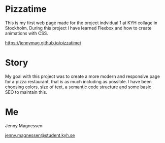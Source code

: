 # Pizzatime
This is my first web page made for the project indvidual 1 at KYH collage in Stockholm. 
During this project I have learned Flexbox and how to create animations with CSS.

https://jennymag.github.io/pizzatime/

# Story
My goal with this project was to create a more modern and responsive page for a pizza restaurant, that is as much including as possible. I have been choosing colors, size of text, a semantic code structure and some basic SEO to maintain this.

# Me
Jenny Magnessen

jenny.magnessen@student.kyh.se
